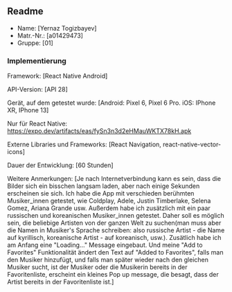 ## Readme

* Name:	[Yernaz Togizbayev]
* Matr.-Nr.:	[a01429473]
* Gruppe:	    [01]


### Implementierung

Framework:	[React Native Android]

API-Version:	[API 28]

Gerät, auf dem getestet wurde:
[Android: Pixel 6, Pixel 6 Pro. iOS: IPhone XR, IPhone 13]

Nur für React Native: https://expo.dev/artifacts/eas/fySn3n3d2eHMauWKTX78kH.apk

Externe Libraries und Frameworks:
[React Navigation, react-native-vector-icons]

Dauer der Entwicklung:
[60 Stunden]

Weitere Anmerkungen:
[Je nach Internetverbindung kann es sein, dass die Bilder sich ein bisschen langsam laden, aber nach einige Sekunden erscheinen sie sich. Ich habe die App mit verschieden berühmten Musiker_innen getestet, wie Coldplay, Adele, Justin Timberlake, Selena Gomez, Ariana Grande usw. Außerdem habe ich zusätzlich mit ein paar russischen und koreanischen Musiker_innen getestet. Daher soll es möglich sein, die beliebige Artisten von der ganzen Welt zu suchen(man muss aber die Namen in Musiker's Sprache schreiben: also russische Artist - die Name auf kyrillisch, koreanische Artist - auf koreanisch, usw.). Zusätlich habe ich am Anfang eine "Loading..." Message eingebaut. Und meine "Add to Favorites" Funktionalität ändert den Text auf "Added to Favorites", falls man den Musiker hinzufügt, und falls man später wieder nach den gleichen Musiker sucht, ist der Musiker oder die Musikerin bereits in der Favoritenliste, erscheint ein kleines Pop up message, die besagt, dass der Artist bereits in der Favoritenliste ist.]